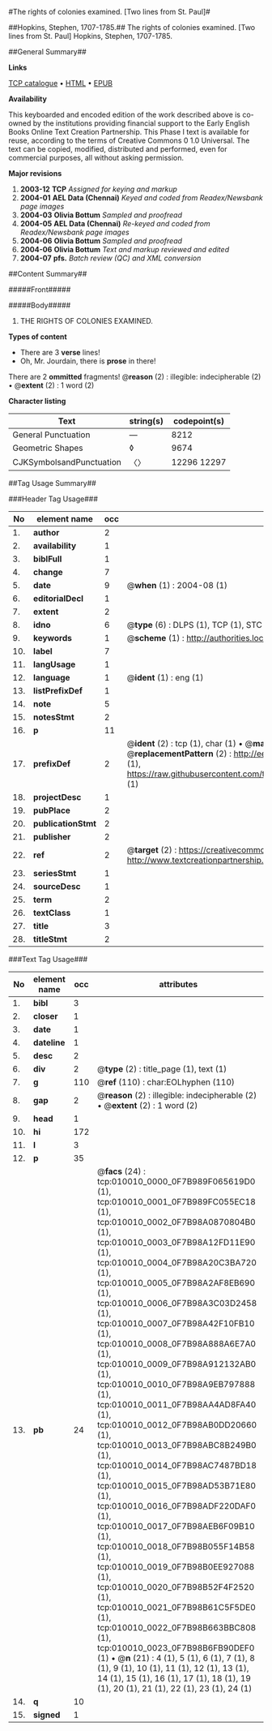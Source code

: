 #The rights of colonies examined. [Two lines from St. Paul]#

##Hopkins, Stephen, 1707-1785.##
The rights of colonies examined. [Two lines from St. Paul]
Hopkins, Stephen, 1707-1785.

##General Summary##

**Links**

[TCP catalogue](http://www.ota.ox.ac.uk/tcp/)  • 
[HTML](http://tei.it.ox.ac.uk/tcp/Texts-HTML/free/N07/N07846.html)  • 
[EPUB](http://tei.it.ox.ac.uk/tcp/Texts-EPUB/free/N07/N07846.epub)

**Availability**

This keyboarded and encoded edition of the
	       work described above is co-owned by the institutions
	       providing financial support to the Early English Books
	       Online Text Creation Partnership. This Phase I text is
	       available for reuse, according to the terms of Creative
	       Commons 0 1.0 Universal. The text can be copied,
	       modified, distributed and performed, even for
	       commercial purposes, all without asking permission.

**Major revisions**

1. __2003-12__ __TCP__ *Assigned for keying and markup*
1. __2004-01__ __AEL Data (Chennai)__ *Keyed and coded from Readex/Newsbank page images*
1. __2004-03__ __Olivia Bottum__ *Sampled and proofread*
1. __2004-05__ __AEL Data (Chennai)__ *Re-keyed and coded from Readex/Newsbank page images*
1. __2004-06__ __Olivia Bottum__ *Sampled and proofread*
1. __2004-06__ __Olivia Bottum__ *Text and markup reviewed and edited*
1. __2004-07__ __pfs.__ *Batch review (QC) and XML conversion*

##Content Summary##

#####Front#####

#####Body#####

1. THE RIGHTS OF COLONIES EXAMINED.

**Types of content**

  * There are 3 **verse** lines!
  * Oh, Mr. Jourdain, there is **prose** in there!

There are 2 **ommitted** fragments! 
 @__reason__ (2) : illegible: indecipherable (2)  •  @__extent__ (2) : 1 word (2)

**Character listing**


|Text|string(s)|codepoint(s)|
|---|---|---|
|General Punctuation|—|8212|
|Geometric Shapes|◊|9674|
|CJKSymbolsandPunctuation|〈〉|12296 12297|

##Tag Usage Summary##

###Header Tag Usage###

|No|element name|occ|attributes|
|---|---|---|---|
|1.|__author__|2||
|2.|__availability__|1||
|3.|__biblFull__|1||
|4.|__change__|7||
|5.|__date__|9| @__when__ (1) : 2004-08 (1)|
|6.|__editorialDecl__|1||
|7.|__extent__|2||
|8.|__idno__|6| @__type__ (6) : DLPS (1), TCP (1), STC (1), NOTIS (1), IMAGE-SET (1), EVANS-CITATION (1)|
|9.|__keywords__|1| @__scheme__ (1) : http://authorities.loc.gov/ (1)|
|10.|__label__|7||
|11.|__langUsage__|1||
|12.|__language__|1| @__ident__ (1) : eng (1)|
|13.|__listPrefixDef__|1||
|14.|__note__|5||
|15.|__notesStmt__|2||
|16.|__p__|11||
|17.|__prefixDef__|2| @__ident__ (2) : tcp (1), char (1)  •  @__matchPattern__ (2) : ([0-9\-]+):([0-9IVX]+) (1), (.+) (1)  •  @__replacementPattern__ (2) : http://eebo.chadwyck.com/downloadtiff?vid=$1&page=$2 (1), https://raw.githubusercontent.com/textcreationpartnership/Texts/master/tcpchars.xml#$1 (1)|
|18.|__projectDesc__|1||
|19.|__pubPlace__|2||
|20.|__publicationStmt__|2||
|21.|__publisher__|2||
|22.|__ref__|2| @__target__ (2) : https://creativecommons.org/publicdomain/zero/1.0/ (1), http://www.textcreationpartnership.org/docs/. (1)|
|23.|__seriesStmt__|1||
|24.|__sourceDesc__|1||
|25.|__term__|2||
|26.|__textClass__|1||
|27.|__title__|3||
|28.|__titleStmt__|2||


###Text Tag Usage###

|No|element name|occ|attributes|
|---|---|---|---|
|1.|__bibl__|3||
|2.|__closer__|1||
|3.|__date__|1||
|4.|__dateline__|1||
|5.|__desc__|2||
|6.|__div__|2| @__type__ (2) : title_page (1), text (1)|
|7.|__g__|110| @__ref__ (110) : char:EOLhyphen (110)|
|8.|__gap__|2| @__reason__ (2) : illegible: indecipherable (2)  •  @__extent__ (2) : 1 word (2)|
|9.|__head__|1||
|10.|__hi__|172||
|11.|__l__|3||
|12.|__p__|35||
|13.|__pb__|24| @__facs__ (24) : tcp:010010_0000_0F7B989F065619D0 (1), tcp:010010_0001_0F7B989FC055EC18 (1), tcp:010010_0002_0F7B98A0870804B0 (1), tcp:010010_0003_0F7B98A12FD11E90 (1), tcp:010010_0004_0F7B98A20C3BA720 (1), tcp:010010_0005_0F7B98A2AF8EB690 (1), tcp:010010_0006_0F7B98A3C03D2458 (1), tcp:010010_0007_0F7B98A42F10FB10 (1), tcp:010010_0008_0F7B98A888A6E7A0 (1), tcp:010010_0009_0F7B98A912132AB0 (1), tcp:010010_0010_0F7B98A9EB797888 (1), tcp:010010_0011_0F7B98AA4AD8FA40 (1), tcp:010010_0012_0F7B98AB0DD20660 (1), tcp:010010_0013_0F7B98ABC8B249B0 (1), tcp:010010_0014_0F7B98AC7487BD18 (1), tcp:010010_0015_0F7B98AD53B71E80 (1), tcp:010010_0016_0F7B98ADF220DAF0 (1), tcp:010010_0017_0F7B98AEB6F09B10 (1), tcp:010010_0018_0F7B98B055F14B58 (1), tcp:010010_0019_0F7B98B0EE927088 (1), tcp:010010_0020_0F7B98B52F4F2520 (1), tcp:010010_0021_0F7B98B61C5F5DE0 (1), tcp:010010_0022_0F7B98B663BBC808 (1), tcp:010010_0023_0F7B98B6FB90DEF0 (1)  •  @__n__ (21) : 4 (1), 5 (1), 6 (1), 7 (1), 8 (1), 9 (1), 10 (1), 11 (1), 12 (1), 13 (1), 14 (1), 15 (1), 16 (1), 17 (1), 18 (1), 19 (1), 20 (1), 21 (1), 22 (1), 23 (1), 24 (1)|
|14.|__q__|10||
|15.|__signed__|1||
